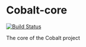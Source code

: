 # Cobalt-core
[![Build Status](https://travis-ci.com/Odenna/cobalt-core.svg?branch=master)](https://travis-ci.com/Odenna/cobalt-core)

The core of the Cobalt project
